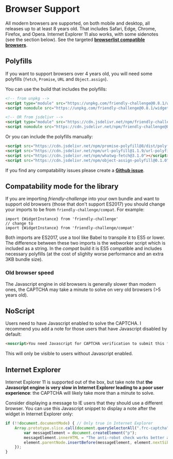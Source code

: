 # Browser Support

All modern browsers are supported, on both mobile and desktop, all releases up to at least 8 years old. That includes Safari, Edge, Chrome, Firefox, and Opera. Internet Explorer 11 also works, with some sidenotes (see the section below). See the targeted [**browserlist compatible browsers**](https://browserslist.dev/?q=c2luY2UgMjAxMywgbm90IGRlYWQsIG5vdCBpZSA8PTExLCBub3QgaWVfbW9iIDw9IDEx).

## Polyfills

If you want to support browsers over 4 years old, you will need some polyfills (`fetch`, `Promise`, `URL` and `Object.assign`).

You can use the build that includes the polyfills:
```html
<!-- from unpkg -->
<script type="module" src="https://unpkg.com/friendly-challenge@0.8.1/widget.module.min.js" async defer></script>
<script nomodule src="https://unpkg.com/friendly-challenge@0.8.1/widget.polyfilled.min.js" async defer></script>

<!-- OR from jsdelivr -->
<script type="module" src="https://cdn.jsdelivr.net/npm/friendly-challenge@0.8.2/dist/widget.module.min.js" async defer></script>
<script nomodule src="https://cdn.jsdelivr.net/npm/friendly-challenge@0.8.2/dist/widget.polyfilled.min.js" async defer></script>
```

Or you can include the polyfills manually:
```html
<script src="https://cdn.jsdelivr.net/npm/promise-polyfill@8/dist/polyfill.min.js"></script>
<script src="https://cdn.jsdelivr.net/npm/url-polyfill@1.1.9/url-polyfill.min.js"></script>
<script src="https://cdn.jsdelivr.net/npm/whatwg-fetch@3.1.0"></script>
<script src="https://cdn.jsdelivr.net/npm/object-assign-polyfill@0.1.0"></script>
```


If you find any compatability issues please create a [**Github issue**](https://github.com/FriendlyCaptcha/friendly-challenge/issues).

## Compatability mode for the library

If you are importing *friendly-challenge* into your own bundle and want to support old browsers (those that don't support ES2017) you should change your imports to be from `friendly-challenge/compat`. For example:

```
import {WidgetInstance} from 'friendly-challenge'
// change to
import {WidgetInstance} from 'friendly-challenge/compat'
```

Both imports are ES2017, use a tool like Babel to transpile it to ES5 or lower. The difference between these two imports is the webworker script which is included as a string. In the *compat* build it is ES5 compatible and includes necessary polyfills (at the cost of slighlty worse performance and an extra 3KB bundle size).

### Old browser speed
The Javascript engine in old browsers is generally slower than modern ones, the CAPTCHA may take a minute to solve on very old browsers (>5 years old).


## NoScript
Users need to have Javascript enabled to solve the CAPTCHA. I recommend you add a note for those users that have Javascript disabled by default:
```html
<noscript>You need Javascript for CAPTCHA verification to submit this form.</noscript>
```

This will only be visible to users without Javascript enabled.


## Internet Explorer
Internet Explorer 11 is supported out of the box, but take note that **the Javascript engine is very slow in Internet Explorer leading to a poor user experience**: the CAPTCHA will likely take more than a minute to solve.

Consider displaying a message to IE users that they should use a different browser. You can use this Javascript snippet to display a note after the widget in Internet Explorer only:

```javascript
if (!!document.documentMode) { // Only true in Internet Explorer
    Array.prototype.slice.call(document.querySelectorAll(".frc-captcha")).forEach( function(element) {
        var messageElement = document.createElement("p");
        messageElement.innerHTML = "The anti-robot check works better and faster in modern browsers such as Edge, Firefox, or Chrome, please consider updating your browser";
        element.parentNode.insertBefore(messageElement, element.nextSibling);
    });
}
```

